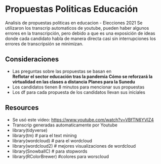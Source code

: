 # Propuestas Politicas Educación
Analisis de propuestas politicas en educacion - Elecciones 2021
Se utilizaron los transcrip automaticos de youtube, pueden haber algunos errores en la transcripción, pero debido a que es una exposición de ideas donde cada candidato habla de manera directa casi sin interrupciones los errores de transcripsión se minimizan.

## Consideraciones
- Las preguntas sobre las propuestas se basan en  
  **Reflotar el sector educación tras la pandemia**
  **Cómo se reforzará la virtualidad en las clases a distancia**
  **Planes para la Sunedu**
- Los candidatos tienen 8 minutos para mencionar sus propuestas
- Los df para cada propuesta de los candidatos llevan sus iniciales

## Resources
- Se usó este video: https://www.youtube.com/watch?v=VBfTN6YVlZ4
- Transcrip generadas automaticamente por Youtube
- library(tidyverse)
- library(tm) # para el text mining
- library(wordcloud) # para el wordcloud
- library(wordcloud2) # mejores visualizaciones de wordcloud
- library(SnowballC) # para stopwords
- library(RColorBrewer) #colores para worscloud

